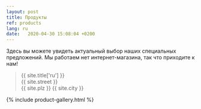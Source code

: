 ```yaml
---
layout: post
title: Продукты
ref: products
lang: ru
date:   2020-04-30 15:08:04 +0200
---
```


Здесь вы можете увидеть актуальный выбор наших специальных предложений. Мы работаем
нет интернет-магазина, так что приходите к нам!

> {{ site.title['ru'] }}  
> {{ site.street }}  
> {{ site.plz }} {{ site.city }}  

{% include product-gallery.html %}
